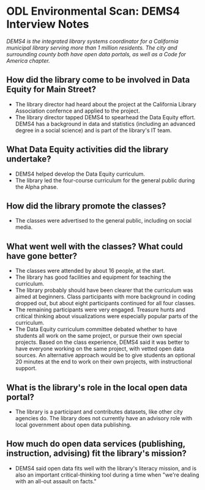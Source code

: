 #  ODL Environmental Scan: DEMS4 Interview Notes

*DEMS4 is the integrated library systems coordinator for a California municipal library serving more than 1 million residents. The city and surrounding county both have open data portals, as well as a Code for America chapter.*

## How did the library come to be involved in Data Equity for Main Street?
- The library director had heard about the project at the California Library Association confernce and applied to the project. 
- The library director tapped DEMS4 to spearhead the Data Equity effort. DEMS4 has a background in data and statistics (including an advanced degree in a social science) and is part of the library's IT team. 

## What Data Equity activities did the library undertake?
- DEMS4 helped develop the Data Equity curriculum. 
- The library led the four-course curriculum for the general public during the Alpha phase.

## How did the library promote the classes?
- The classes were advertised to the general public, including on social media.

## What went well with the classes? What could have gone better?
- The classes were attended by about 16 people, at the start. 
- The library has good facilities and equipment for teaching the curriculum. 
- The library probably should have been clearer that the curriculum was aimed at beginners. Class participants with more background in coding dropped out, but about eight participants continued for all four classes.
- The remaining participants were very engaged. Treasure hunts and critical thinking about visualizations were especially popular parts of the curriculum.
- The Data Equity curriculum committee debated whether to have students all work on the same project, or pursue their own special projects. Based on the class experience, DEMS4 said it was better to have everyone working on the same project, with vetted open data sources. An alternative approach would be to give students an optional 20 minutes at the end to work on their own projects, with instructional support.

## What is the library's role in the local open data portal?
- The library is a participant and contributes datasets, like other city agencies do. The library does not currently have an advisory role with local government about open data publishing. 

## How much do open data services (publishing, instruction, advising) fit the library's mission?
- DEMS4 said open data fits well with the library's literacy mission, and is also an important critical-thinking tool during a time when "we're dealing with an all-out assault on facts."


